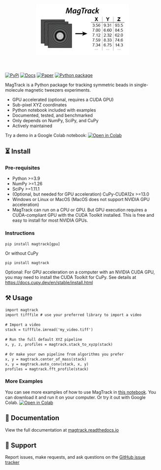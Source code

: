 <h1 align="center">
<img src="https://raw.githubusercontent.com/7jameslondon/MagTrack/refs/heads/master/logo.png" width="300">
</h1><br>

[![PyPi](https://img.shields.io/pypi/v/magtrack.svg)](https://pypi.org/project/magtrack/)
[![Docs](https://img.shields.io/readthedocs/magtrack/latest.svg)](https://magtrack.readthedocs.io/en/latest/)
[![Paper](https://img.shields.io/badge/DOI-INSERTDOI-blue)](
https://doi.org/DOI-INSERTDOI)
[![Python package](https://github.com/7jameslondon/MagTrack/actions/workflows/python-package.yml/badge.svg)](https://github.com/7jameslondon/MagTrack/actions/workflows/python-package.yml)

MagTrack is a Python package for tracking symmetric beads in single-molecule magnetic tweezers experiments. 

* GPU accelerated (optional, requires a CUDA GPU)
* Sub-pixel XYZ coordinates
* Python notebook included with examples
* Documented, tested, and benchmarked
* Only depends on NumPy, SciPy, and CuPy
* Actively maintained

Try a demo in a Google Colab notebook:
[![Open in Colab](https://colab.research.google.com/assets/colab-badge.svg)](https://colab.research.google.com/github/7jameslondon/MagTrack/blob/master/examples/examples.ipynb)

## ⏳ Install
### Pre-requisites
* Python >=3.9
* NumPy >=1.26
* SciPy >=1.11.1
* (Optional, but needed for GPU acceleration) CuPy-CUDA12x >=13.0
* Windows or Linux or MacOS (MacOS does not support NVIDIA GPU acceleration)
* MagTrack can run on a CPU or GPU. But GPU execution requires a CUDA-compliant GPU with the CUDA Toolkit installed. This is free and easy to install for most NVIDIA GPUs.

### Instructions
```
pip install magtrack[gpu]
```
Or without CuPy
```
pip install magtrack
```

Optional: For GPU acceleration on a computer with an NVIDIA CUDA GPU, you may need to install the CUDA Toolkit for CuPy. See details at https://docs.cupy.dev/en/stable/install.html

## ⚒ Usage
```
import magtrack
import tifffile # use your preferred library to import a video

# Import a video
stack = tifffile.imread('my_video.tiff')

# Run the full default XYZ pipeline
x, y, z, profiles = magtrack.stack_to_xyzp(stack)

# Or make your own pipeline from algorithms you prefer
x, y = magtrack.center_of_mass(stack)
x, y = magtrack.auto_conv(stack, x, y)
profiles = magtrack.fft_profile(stack)

```
### More Examples
You can see more examples of how to use MagTrack in [this notebook](https://github.com/7jameslondon/MagTrack/blob/master/examples/examples.ipynb).
You can download it and run it on your computer.
Or try it out with Google Colab. [![Open in Colab](https://colab.research.google.com/assets/colab-badge.svg)](https://colab.research.google.com/github/7jameslondon/MagTrack/blob/master/examples/examples.ipynb)

## 📖 Documentation
View the full documentation at [magtrack.readthedocs.io](https://magtrack.readthedocs.io/en/latest/)

## 💬 Support
Report issues, make requests, and ask questions on the [GitHub issue tracker](https://github.com/7jameslondon/MagTrack/issues)
